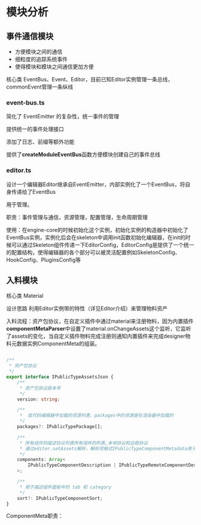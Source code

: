 # 模块分析

## 事件通信模块

- 方便模块之间的通信
- 细粒度的追踪系统事件
- 使得模块和模块之间通信更加方便

核心类 EventBus、Event、Editor，目前已知Editor实例管理一条总线，commonEvent管理一条纵线

### event-bus.ts

简化了 EventEmitter 的复杂性，统一事件的管理

提供统一的事件处理接口

添加了日志、前缀等额外功能

提供了**createModuleEventBus**函数方便模块创建自己的事件总线

### editor.ts

设计一个编辑器Editor继承自EventEmitter，内部实例化了一个EventBus，将自身传递给了EventBus

用于管理。

职责：事件管理与通信，资源管理，配置管理，生命周期管理

使用：在engine-core的时候初始化这个实例，初始化实例的构造器中初始化了EventBus实例，实例化后会在skeleton中调用init函数初始化编辑器，在init的时候可以通过Skeleton组件传递一下EditorConfig，EditorConfig是提供了一个统一的配置结构，使得编辑器的各个部分可以被灵活配置例如SkeletonConfig、HookConfig、PluginsConfig等







## 入料模块

核心类 Material

设计思路 利用Editor实例带的特性（详见Editor介绍）来管理物料资产

入料流程：资产包协议，在自定义插件中通过material来注册物料，因为内置插件**componentMetaParser**中设置了material.onChangeAssets这个监听，它监听了assets的变化，当自定义插件物料完成注册则通知内置插件来完成designer物料元数据实例ComponentMeta的组装。

```typescript

/**
 * 资产包协议
 */
export interface IPublicTypeAssetsJson {
	/**
	 * 资产包协议版本号
	 */
	version: string;

	/**
	 *  低代码编辑器中加载的资源列表，packages中的资源是在渲染器中加载的
	 */
	packages?: IPublicTypePackage[];

	/**
	 * 所有组件的描述协议列表所有组件的列表,本地协议和远程协议
	 * 通过editor.setAssets解析，解析完格式IPublicTypeComponentMetadata用于ComponentMeta实例的构建
	 */
	components: Array<
		IPublicTypeComponentDescription | IPublicTypeRemoteComponentDescription
	>;

	/**
	 * 用于描述组件面板中的 tab 和 category
	 */
	sort?: IPublicTypeComponentSort;
}
```

ComponentMeta职责：

